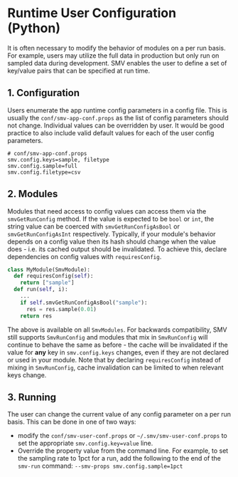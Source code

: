 # Runtime User Configuration (Python)

It is often necessary to modify the behavior of modules on a per run basis.  For example, users may utilize the full data in production but only run on sampled data during development.  SMV enables the user to define a set of key/value pairs that can be specified at run time.

## 1. Configuration
Users enumerate the app runtime config parameters in a config file.  This is usually the `conf/smv-app-conf.props` as the list of config parameters should not change.  Individual values can be overridden by user.  It would be good practice to also include valid default values for each of the user config parameters.

```
# conf/smv-app-conf.props
smv.config.keys=sample, filetype
smv.config.sample=full
smv.config.filetype=csv
```

## 2. Modules
Modules that need access to config values can access them via the `smvGetRunConfig` method. If the value is expected to be `bool` or `int`, the string value can be coerced with `smvGetRunConfigAsBool` or `smvGetRunConfigAsInt` respectively. Typically, if your module's behavior depends on a config value then its hash should change when the value does - i.e. its cached output should be invalidated. To achieve this, declare dependencies on config values with `requiresConfig`.

```python
class MyModule(SmvModule):
  def requiresConfig(self):
    return ["sample"]
  def run(self, i):
    ...
    if self.smvGetRunConfigAsBool("sample"):
      res = res.sample(0.01)
    return res
```

The above is available on all `SmvModules`. For backwards compatibility, SMV still supports `SmvRunConfig` and modules that mix in `SmvRunConfig` will continue to behave the same as before - the cache will be invalidated if the value for **any** key in `smv.config.keys` changes, even if they are not declared or used in your module. Note that by declaring `requiresConfig` instead of mixing in `SmvRunConfig`, cache invalidation can be limited to when relevant keys change.

## 3. Running
The user can change the current value of any config parameter on a per run basis.  This can be done in one of two ways:
* modify the `conf/smv-user-conf.props` or `~/.smv/smv-user-conf.props` to set the appropriate `smv.config.key=value` line.
* Override the property value from the command line.  For example, to set the sampling rate to 1pct for a run, add the following to the end of the `smv-run` command: `--smv-props smv.config.sample=1pct`